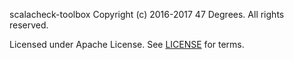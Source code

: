 scalacheck-toolbox
Copyright (c) 2016-2017 47 Degrees.  All rights reserved.

Licensed under Apache License. See [LICENSE](LICENSE) for terms.